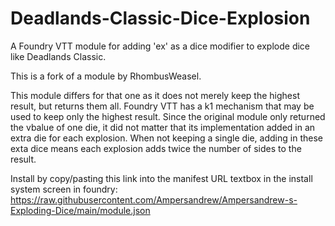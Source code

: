 # Deadlands-Classic-Dice-Explosion
A Foundry VTT module for adding 'ex' as a dice modifier to explode dice like Deadlands Classic.

This is a fork of a module by RhombusWeasel.

This module differs for that one as it does not merely keep the highest result, but returns them all. Foundry VTT has a k1 mechanism that may be used to keep only the highest result. Since the original module only returned the vbalue of one die, it did not matter that its implementation added in an extra die for each explosion. When not keeping a single die, adding in these exta dice means each explosion adds twice the number of sides to the result.

Install by copy/pasting this link into the manifest URL textbox in the install system screen in foundry: https://raw.githubusercontent.com/Ampersandrew/Ampersandrew-s-Exploding-Dice/main/module.json